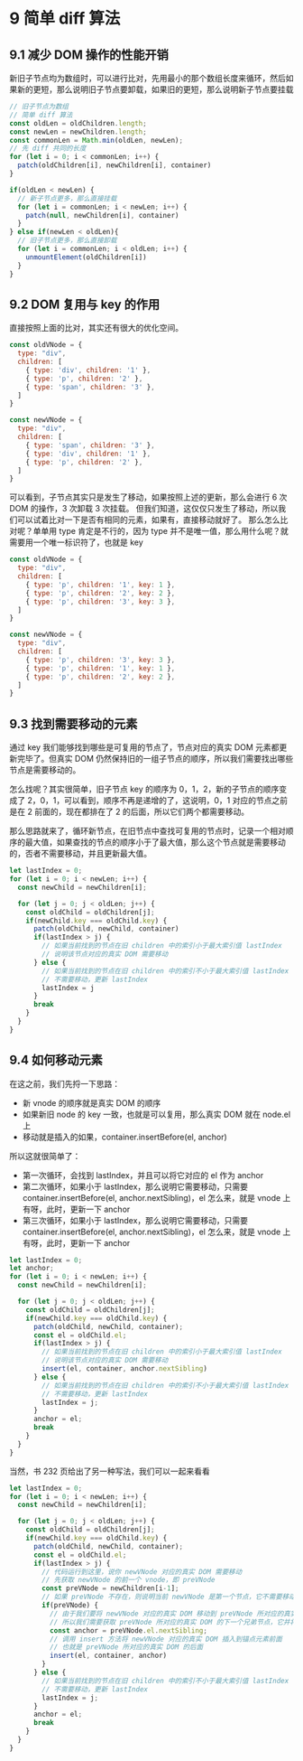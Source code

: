 # 9 简单 diff 算法

## 9.1 减少 DOM 操作的性能开销

新旧子节点均为数组时，可以进行比对，先用最小的那个数组长度来循环，然后如果新的更短，那么说明旧子节点要卸载，如果旧的更短，那么说明新子节点要挂载

```js
// 旧子节点为数组
// 简单 diff 算法
const oldLen = oldChildren.length;
const newLen = newChildren.length;
const commonLen = Math.min(oldLen, newLen);
// 先 diff 共同的长度
for (let i = 0; i < commonLen; i++) {
  patch(oldChildren[i], newChildren[i], container)
}

if(oldLen < newLen) {
  // 新子节点更多，那么直接挂载
  for (let i = commonLen; i < newLen; i++) {
    patch(null, newChildren[i], container)
  }
} else if(newLen < oldLen){
  // 旧子节点更多，那么直接卸载
  for (let i = commonLen; i < oldLen; i++) {
    unmountElement(oldChildren[i])
  }
}
```

## 9.2 DOM 复用与 key 的作用

直接按照上面的比对，其实还有很大的优化空间。

```js
const oldVNode = {
  type: "div",
  children: [
    { type: 'div', children: '1' },
    { type: 'p', children: '2' },
    { type: 'span', children: '3' },
  ]
}

const newVNode = {
  type: "div",
  children: [
    { type: 'span', children: '3' },
    { type: 'div', children: '1' },
    { type: 'p', children: '2' },
  ]
}
```

可以看到，子节点其实只是发生了移动，如果按照上述的更新，那么会进行 6 次 DOM 的操作，3 次卸载 3 次挂载。
但我们知道，这仅仅只发生了移动，所以我们可以试着比对一下是否有相同的元素，如果有，直接移动就好了。
那么怎么比对呢？单单用 type 肯定是不行的，因为 type 并不是唯一值，那么用什么呢？就需要用一个唯一标识符了，也就是 key

```js
const oldVNode = {
  type: "div",
  children: [
    { type: 'p', children: '1', key: 1 },
    { type: 'p', children: '2', key: 2 },
    { type: 'p', children: '3', key: 3 },
  ]
}

const newVNode = {
  type: "div",
  children: [
    { type: 'p', children: '3', key: 3 },
    { type: 'p', children: '1', key: 1 },
    { type: 'p', children: '2', key: 2 },
  ]
}
```

## 9.3 找到需要移动的元素

通过 key 我们能够找到哪些是可复用的节点了，节点对应的真实 DOM 元素都更新完毕了。但真实 DOM 仍然保持旧的一组子节点的顺序，所以我们需要找出哪些节点是需要移动的。

怎么找呢？其实很简单，旧子节点 key 的顺序为 0，1，2，新的子节点的顺序变成了 2，0，1，可以看到，顺序不再是递增的了，这说明，0，1 对应的节点之前是在 2 前面的，现在都排在了 2 的后面，所以它们两个都需要移动。

那么思路就来了，循环新节点，在旧节点中查找可复用的节点时，记录一个相对顺序的最大值，如果查找的节点的顺序小于了最大值，那么这个节点就是需要移动的，否者不需要移动，并且更新最大值。

```js
let lastIndex = 0;
for (let i = 0; i < newLen; i++) {
  const newChild = newChildren[i];

  for (let j = 0; j < oldLen; j++) {
    const oldChild = oldChildren[j];
    if(newChild.key === oldChild.key) {
      patch(oldChild, newChild, container)
      if(lastIndex > j) {
        // 如果当前找到的节点在旧 children 中的索引小于最大索引值 lastIndex
        // 说明该节点对应的真实 DOM 需要移动
      } else {
        // 如果当前找到的节点在旧 children 中的索引不小于最大索引值 lastIndex
        // 不需要移动，更新 lastIndex
        lastIndex = j
      }
      break
    }
  }
}
```

## 9.4 如何移动元素

在这之前，我们先捋一下思路：

- 新 vnode 的顺序就是真实 DOM 的顺序
- 如果新旧 node 的 key 一致，也就是可以复用，那么真实 DOM 就在 node.el 上
- 移动就是插入的如果，container.insertBefore(el, anchor)

所以这就很简单了：
- 第一次循环，会找到 lastIndex，并且可以将它对应的 el 作为 anchor
- 第二次循环，如果小于 lastIndex，那么说明它需要移动，只需要 container.insertBefore(el, anchor.nextSibling)，el 怎么来，就是 vnode 上有呀，此时，更新一下 anchor
- 第三次循环，如果小于 lastIndex，那么说明它需要移动，只需要 container.insertBefore(el, anchor.nextSibling)，el 怎么来，就是 vnode 上有呀，此时，更新一下 anchor

```js
let lastIndex = 0;
let anchor;
for (let i = 0; i < newLen; i++) {
  const newChild = newChildren[i];

  for (let j = 0; j < oldLen; j++) {
    const oldChild = oldChildren[j];
    if(newChild.key === oldChild.key) {
      patch(oldChild, newChild, container);
      const el = oldChild.el;
      if(lastIndex > j) {
        // 如果当前找到的节点在旧 children 中的索引小于最大索引值 lastIndex
        // 说明该节点对应的真实 DOM 需要移动
        insert(el, container, anchor.nextSibling)
      } else {
        // 如果当前找到的节点在旧 children 中的索引不小于最大索引值 lastIndex
        // 不需要移动，更新 lastIndex
        lastIndex = j;
      }
      anchor = el;
      break
    }
  }
}
```

当然，书 232 页给出了另一种写法，我们可以一起来看看

```js
let lastIndex = 0;
for (let i = 0; i < newLen; i++) {
  const newChild = newChildren[i];

  for (let j = 0; j < oldLen; j++) {
    const oldChild = oldChildren[j];
    if(newChild.key === oldChild.key) {
      patch(oldChild, newChild, container);
      const el = oldChild.el;
      if(lastIndex > j) {
        // 代码运行到这里，说你 newVNode 对应的真实 DOM 需要移动
        // 先获取 newVNode 的前一个 vnode，即 preVNode
        const preVNode = newChildren[i-1];
        // 如果 preVNode 不存在，则说明当前 newVNode 是第一个节点，它不需要移动（其实不需要哈，这种情况不会发生的）
        if(preVNode) {
          // 由于我们要将 newVNode 对应的真实 DOM 移动到 preVNode 所对应的真实 DOM 的后面
          // 所以我们需要获取 preVNode 所对应的真实 DOM 的下一个兄弟节点，它并将其作为锚点
          const anchor = preVNode.el.nextSibling;
          // 调用 insert 方法将 newVNode 对应的真实 DOM 插入到锚点元素前面
          // 也就是 preVNode 所对应的真实 DOM 的后面
          insert(el, container, anchor)
        }
      } else {
        // 如果当前找到的节点在旧 children 中的索引不小于最大索引值 lastIndex
        // 不需要移动，更新 lastIndex
        lastIndex = j;
      }
      anchor = el;
      break
    }
  }
}
```